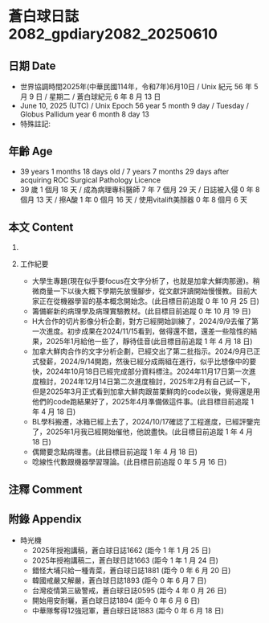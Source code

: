 [_metadata_:encoding]: - "utf-8"
[_metadata_:language]: - "zh-Hant-TW"
[_metadata_:fileformat]: - "markdown"
[_metadata_:MIME_type]: - "text/plain"
[_metadata_:markdown_version]: - "commonmark version 0.30"
[_metadata_:markdown_spec]: - "https://spec.commonmark.org/0.30/"

# 蒼白球日誌2082_gpdiary2082_20250610 #

## 日期 Date ##

* 世界協調時間2025年(中華民國114年，令和7年)6月10日 / Unix 紀元 56 年 5 月 9 日 / 星期二 / 蒼白球紀元 6 年 8 月 13 日
* June 10, 2025 (UTC) / Unix Epoch 56 year 5 month 9 day / Tuesday / Globus Pallidum year 6 month 8 day 13
* 特殊註記:

## 年齡 Age ##

* 39 years 1 months 18 days old / 7 years 7 months 29 days after acquiring ROC Surgical Pathology Licence
* 39 歲 1 個月 18 天 / 成為病理專科醫師 7 年 7 個月 29 天 / 日誌被入侵 0 年 8 個月 13 天 / 擦A酸 1 年 0 個月 16 天 / 使用vitalift美顏器 0 年 8 個月 6 天

## 本文 Content ##

1. 

2. 工作紀要

    - 大學生專題(現在似乎要focus在文字分析了，也就是加拿大鮮肉那邊)。稍微商量一下以後大概下學期先放慢腳步，從文獻評讀開始慢慢教。目前大家正在從機器學習的基本概念開始念。(此目標目前追蹤 0 年 10 月 25 日)
    - 籌備嶄新的病理學及病理實驗教材。(此目標目前追蹤 0 年 10 月 19 日)
    - H大合作的切片影像分析企劃，對方已經開始訓練了，2024/9/9去催了第一次進度。初步成果在2024/11/15看到，做得還不錯，還差一些陰性的結果，2025年1月給他一些了，靜待佳音(此目標目前追蹤 1 年 4 月 18 日)
    - 加拿大鮮肉合作的文字分析企劃，已經交出了第二批指示。2024/9月已正式發薪，2024/9/14開跑，然後已經分成兩組在進行，似乎比想像中的要快，2024年10月18日已經完成部分資料標注。2024年11月17日第一次進度檢討，2024年12月14日第二次進度檢討，2025年2月有自己試一下，但是2025年3月正式看到加拿大鮮肉跟苗栗鮮肉的code以後，覺得還是用他們的code跑結果好了，2025年4月準備做這件事。(此目標目前追蹤 1 年 4 月 18 日)
    - BL學科搬遷，冰箱已經上去了，2024/10/17確認了工程進度，已經評鑒完了，2025年1月我已經開始催他，他說盡快。(此目標目前追蹤 1 年 4 月 18 日)
    - 偶爾要念點病理書。(此目標目前追蹤 1 年 4 月 18 日)
    - 唸線性代數跟機器學習理論。(此目標目前追蹤 0 年 5 月 16 日)

## 注釋 Comment ##


## 附錄 Appendix ##

* 時光機
    - 2025年授袍講稿，蒼白球日誌1662 (距今 1 年 1 月 25 日)
    - 2025年授袍講稿二，蒼白球日誌1663 (距今 1 年 1 月 24 日)
    - 錯怪大埔只給一種青菜，蒼白球日誌1881 (距今 0 年 6 月 20 日)
    - 韓國戒嚴又解嚴，蒼白球日誌1893 (距今 0 年 6 月 7 日)
    - 台灣疫情第三級警戒，蒼白球日誌0595 (距今 4 年 0 月 26 日)
    - 開始用安耐曬，蒼白球日誌1894 (距今 0 年 6 月 6 日)
    - 中華隊奪得12強冠軍，蒼白球日誌1883 (距今 0 年 6 月 18 日)
